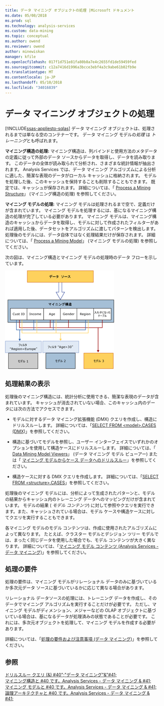 ```yaml
---
title: データ マイニング オブジェクトの処理 |Microsoft ドキュメント
ms.date: 05/08/2018
ms.prod: sql
ms.technology: analysis-services
ms.custom: data-mining
ms.topic: conceptual
ms.author: owend
ms.reviewer: owend
author: minewiskan
manager: kfile
ms.openlocfilehash: 017f1d751e81fa80b8a7e4c2655fd1de59459fed
ms.sourcegitcommit: c12a7416d1996a3bcce3ebf4a3c9abe61b02fb9e
ms.translationtype: MT
ms.contentlocale: ja-JP
ms.lasthandoff: 05/10/2018
ms.locfileid: "34016839"
---
```

# <a name="processing-data-mining-objects"></a>データ マイニング オブジェクトの処理
[!INCLUDE[ssas-appliesto-sqlas](../../includes/ssas-appliesto-sqlas.md)]
  データ マイニング オブジェクトは、処理されるまでは単なる空のコンテナーです。 データ マイニング モデルの*処理* は *トレーニング*とも呼ばれます。  
  
 **マイニング構造の処理:** マイニング構造は、列バインドと使用方法のメタデータの定義に従って外部のデータ ソースからデータを取得し、データを読み取ります。 このデータの全体が読み取られて分析され、さまざまな統計情報が抽出されます。 Analysis Services では、データ マイニング アルゴリズムによる分析に適した、簡潔な表現のデータがローカル キャッシュに格納されます。 モデルを処理した後、このキャッシュを保持することも削除することもできます。 既定では、キャッシュが保存されます。 詳細については、「 [Process a Mining Structure](../../analysis-services/data-mining/process-a-mining-structure.md)」 (マイニング構造の処理) を参照してください。  
  
 **マイニング モデルの処理:** マイニング モデルは処理されるまで空で、定義だけが含まれています。 マイニング モデルを処理するには、基になるマイニング構造の処理が完了している必要があります。 マイニング モデルは、マイニング構造のキャッシュからデータを取得し、モデルに対して作成されたフィルターがあれば適用した後、データセットをアルゴリズムに渡してパターンを検出します。 処理後のモデルには、データ自体ではなく処理結果だけが保存されます。 詳細については、「 [Process a Mining Model](../../analysis-services/data-mining/process-a-mining-model.md)」 (マイニング モデルの処理) を参照してください。  
  
 次の図は、マイニング構造とマイニング モデルの処理時のデータ フローを示しています。  
  
 ![データの処理: ソース モデルに構造を](../../analysis-services/data-mining/media/dmcon-modelarch.gif "データの処理: ソース、モデルの構造")  
  
## <a name="viewing-the-results-of-processing"></a>処理結果の表示  
 処理後のマイニング構造には、統計分析に使用できる、簡潔な表現のデータが含まれています。 キャッシュが消去されていない場合、このキャッシュ内のデータには次の方法でアクセスできます。  
  
-   モデルに対するデータ マイニング拡張機能 (DMX) クエリを作成し、構造にドリルスルーします。 詳細については、「[SELECT FROM &#60;model&#62;.CASES (DMX)](../../dmx/select-from-model-cases-dmx.md)」を参照してください。  
  
-   構造に基づいてモデルを参照し、ユーザー インターフェイスでいずれかのオプションを使用して構造ケースにドリルスルーします。 詳細については、「 [Data Mining Model Viewers](../../analysis-services/data-mining/data-mining-model-viewers.md)」 (データ マイニング モデル ビューアー) または「 [マイニング モデルからケース データへのドリルスルー](../../analysis-services/data-mining/drill-through-to-case-data-from-a-mining-model.md)」を参照してください。  
  
-   構造ケースに対する DMX クエリを作成します。 詳細については、「[SELECT FROM &#60;structure&#62;.CASES](../../dmx/select-from-structure-cases.md)」を参照してください。  
  
 処理後のマイニング モデルには、分析によって生成されたパターンと、モデルの結果からキャッシュ内のトレーニング データへのマッピングだけが含まれています。 モデルの結果 ( *モデル コンテンツ*) に対して参照やクエリを実行できます。また、キャッシュされている場合は、モデル ケースや構造ケースに対してクエリを実行することもできます。  
  
 各マイニング モデルのモデル コンテンツは、作成に使用されたアルゴリズムによって異なります。 たとえば、クラスター モデルとデシジョン ツリー モデルでは、まったく同じデータを使用した場合でも、モデル コンテンツが大きく異なります。 詳細については、「[マイニング モデル コンテンツ (Analysis Services - データ マイニング)](../../analysis-services/data-mining/mining-model-content-analysis-services-data-mining.md)」を参照してください。  
  
## <a name="processing-requirements"></a>処理の要件  
 処理の要件は、マイニング モデルがリレーショナル データのみに基づいているか多次元データ ソースに基づいているかに応じて異なる場合があります。  
  
 リレーショナル データソースの処理には、トレーニング データを作成し、そのデータでマイニング アルゴリズムを実行することだけが必要です。 ただし、マイニング モデルがディメンション、メジャーなどの OLAP オブジェクトに基づいている場合は、基になるデータが処理済みの状態であることが必要です。 これには、多次元オブジェクトを処理して、マイニング モデルを作成する必要があります。  
  
 詳細については、「[処理の要件および注意事項 (データ マイニング)](../../analysis-services/data-mining/processing-requirements-and-considerations-data-mining.md)」を参照してください。  
  
## <a name="see-also"></a>参照  
 [ドリルスルー クエリ (&) #40";"データ マイニング"&"#41;](../../analysis-services/data-mining/drillthrough-queries-data-mining.md)   
 [マイニング構造と #40 です。Analysis Services - データ マイニング & #41;](../../analysis-services/data-mining/mining-structures-analysis-services-data-mining.md)   
 [マイニング モデルと #40 です。Analysis Services - データ マイニング & #41;](../../analysis-services/data-mining/mining-models-analysis-services-data-mining.md)   
 [論理アーキテクチャと #40 です。Analysis Services - データ マイニング & #41;](../../analysis-services/data-mining/logical-architecture-analysis-services-data-mining.md)  
  
  
